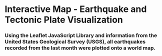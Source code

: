 # Interactive Map - Earthquake and Tectonic Plate Visualization

### Using the Leaflet JavaScript Library and information from the United States Geological Survey (USGS), all earthquakes recorded from the last month were plotted onto a world map.